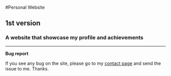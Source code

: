 #Personal Website
## 1st version ##
### A website that showcase my profile and achievements

-------------

**Bug report**

If you see any bug on the site, please go to my [contact page](http://lhm.rocks/contact.html) and send the issue to me. Thanks.
